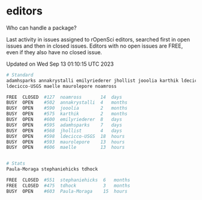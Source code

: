 # editors

Who can handle a package?

Last activity in issues assigned to rOpenSci editors, searched first in open
issues and then in closed issues. Editors with no open issues are FREE, even if
they also have no closed issue.


Updated on Wed Sep 13 01:10:15 UTC 2023

```bash
# Standard
adamhsparks annakrystalli emilyriederer jhollist jooolia karthik ldecicco
ldecicco-USGS maelle maurolepore noamross

FREE  CLOSED  #127  noamross       14  days
BUSY  OPEN    #502  annakrystalli  4   months
BUSY  OPEN    #590  jooolia        2   months
BUSY  OPEN    #575  karthik        2   months
BUSY  OPEN    #600  emilyriederer  8   days
BUSY  OPEN    #595  adamhsparks    7   days
BUSY  OPEN    #568  jhollist       4   days
BUSY  OPEN    #598  ldecicco-USGS  18  hours
BUSY  OPEN    #593  maurolepore    13  hours
BUSY  OPEN    #606  maelle         13  hours


# Stats
Paula-Moraga stephaniehicks tdhock

FREE  CLOSED  #551  stephaniehicks  6   months
FREE  CLOSED  #475  tdhock          3   months
BUSY  OPEN    #603  Paula-Moraga    15  hours
```
